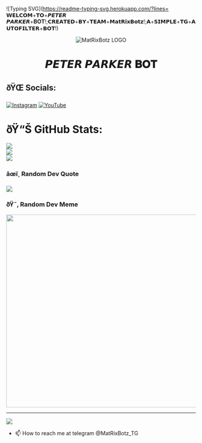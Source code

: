 ![Typing SVG](https://readme-typing-svg.herokuapp.com/?lines=
𝗪𝗘𝗟𝗖𝗢𝗠+𝗧𝗢+𝙋𝙀𝙏𝙀𝙍 𝙋𝘼𝙍𝙆𝙀𝙍+𝐁𝐎𝐓!;𝗖𝗥𝗘𝗔𝗧𝗘𝗗+𝗕𝗬+𝗧𝗘𝗔𝗠+𝗠𝗮𝘁𝗥𝗶𝘅𝗕𝗼𝘁𝘇!;𝗔+𝗦𝗜𝗠𝗣𝗟𝗘+𝗧𝗚+𝗔𝗨𝗧𝗢𝗙𝗜𝗟𝗧𝗘𝗥+𝗕𝗢𝗧!)</p>
<p align="center">
  <img src="https://telegra.ph/file/79bd83439254ed9c4bbca.jpg" alt="MatRixBotz LOGO">
</p>
<h1 align="center">
  <b> 𝙋𝙀𝙏𝙀𝙍 𝙋𝘼𝙍𝙆𝙀𝙍 𝐁𝐎𝐓</b>
</h1>



## ðŸŒ Socials:
[![Instagram](https://img.shields.io/badge/Instagram-%23E4405F.svg?logo=Instagram&logoColor=white)](https://instagram.com/@matrix._01) [![YouTube](https://img.shields.io/badge/YouTube-%23FF0000.svg?logo=YouTube&logoColor=white)](https://youtube.com/c/https://youtube.com/@matrixbotz) 
# ðŸ“Š GitHub Stats:
![](https://github-readme-stats.vercel.app/api?username=d65ff6f3&theme=dark&hide_border=false&include_all_commits=true&count_private=false)<br/>
![](https://github-readme-streak-stats.herokuapp.com/?user=d65ff6f3&theme=dark&hide_border=false)<br/>
![](https://github-readme-stats.vercel.app/api/top-langs/?username=d65ff6f3&theme=dark&hide_border=false&include_all_commits=true&count_private=false&layout=compact)

### âœï¸ Random Dev Quote
![](https://quotes-github-readme.vercel.app/api?type=horizontal&theme=radical)

### ðŸ˜‚ Random Dev Meme
<img src="https://random-memer.herokuapp.com/" width="512px"/>

---
[![](https://visitcount.itsvg.in/api?id=d65ff6f3&icon=0&color=0)](https://visitcount.itsvg.in)

<!-- Proudly created with GPRM ( https://gprm.itsvg.in ) -->
- 📫 How to reach me at telegram @MatRixBotz_TG

<!---
d65ff6f3/d65ff6f3 is a ✨ special ✨ repository because its `README.md` (this file) appears on your GitHub profile.
You can click the Preview link to take a look at your changes.
--->
